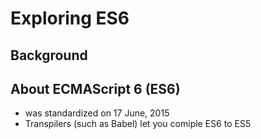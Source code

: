 # Exploring ES6

## Background

## About ECMAScript 6 (ES6)
- was standardized on 17 June, 2015
- Transpilers (such as Babel) let you comiple ES6 to ES5

